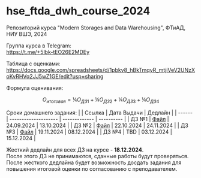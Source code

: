 # hse_ftda_dwh_course_2024
Репозиторий курса "Modern Storages and Data Warehousing", ФТиАД, НИУ ВШЭ, 2024

Группа курса в Telegram:<br>
https://t.me/+5lbk-tEO26E2MDEy

Таблица с оценками:<br>
https://docs.google.com/spreadsheets/d/1pbkv8_hBkTmqyR_mtjiVeV2UNzXoKvRHVq2JJ5wZ1GE/edit?usp=sharing

Формула оценивания:
```math
O_{итоговая} = ¼ O_{ДЗ 1} + ¼ O_{ДЗ 2} + ¼ O_{ДЗ 3} + ¼ O_{ДЗ 4}
```

Сроки домашнего задания:
|        | Ссылка               | Дата Выдачи   | Дедлайн    |
| ------ | -------------------- | ------------- | ---------- |
| ДЗ №1  | [Файл](hw01/hw1.pdf) | 24.09.2024    | 13.10.2024 |
| ДЗ №2  | [Файл](hw02/hw2.pdf) | 22.10.2024    | 24.11.2024 |
| ДЗ №3  | [Файл](hw03/hw3.pdf) | 19.11.2024    | 08.12.2024 |
| ДЗ №4  | TBD                  | 03.12.2024    | 15.12.2024 |

Жесткий дедлайн для всех ДЗ на курсе - **18.12.2024**.<br>
После этого ДЗ не принимаются, сданные работы будут проверяться.<br>
После жесткого дедлайна будет возможность досдать задания для повышения итоговой оценки по согласованию с преподавателем.

